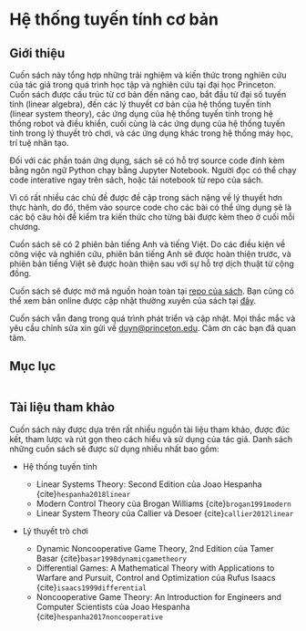 # Hệ thống tuyến tính cơ bản
## Giới thiệu
Cuốn sách này tổng hợp những trải nghiệm và kiến thức trong nghiên cứu của tác giả trong quá trình học tập và nghiên cứu tại đại học Princeton. Cuốn sách được cấu trúc từ cơ bản đến nâng cao, bắt đầu từ đại số tuyến tính (linear algebra), đến các lý thuyết cơ bản của hệ thống tuyến tính (linear system theory), các ứng dụng của hệ thống tuyến tính trong hệ thống robot và điều khiển, cuối cùng là các ứng dụng của hệ thống tuyến tính trong lý thuyết trò chơi, và các ứng dụng khác trong hệ thống máy học, trí tuệ nhân tạo. 

Đối với các phần toán ứng dụng, sách sẽ có hỗ trợ source code đính kèm bằng ngôn ngữ Python chạy bằng Jupyter Notebook. Người đọc có thể chạy code interative ngay trên sách, hoặc tải notebook từ repo của sách.

Vì có rất nhiều các chủ đề được đề cập trong sách nặng về lý thuyết hơn thực hành, do đó, thêm vào source code cho các bài có thể ứng dụng sẽ là các bộ câu hỏi để kiểm tra kiến thức cho từng bài được kèm theo ở cuối mỗi chương.

Cuốn sách sẽ có 2 phiên bản tiếng Anh và tiếng Việt. Do các điều kiện về công việc và nghiên cứu, phiên bản tiếng Anh sẽ được hoàn thiện trước, và phiên bản tiếng Việt sẽ được hoàn thiện sau với sự hỗ trợ dịch thuật từ cộng đồng.

Cuốn sách sẽ được mở mã nguồn hoàn toàn tại [repo của sách](https://github.com/buzinguyen/linsys-intro). Bạn cũng có thể xem bản online được cập nhật thường xuyên của sách tại [đây](https://www.buzinguyen.com/linsys-intro/intro.html).

Cuốn sách vẫn đang trong quá trình phát triển và cập nhật. Mọi thắc mắc và yêu cầu chỉnh sửa xin gửi về [duyn@princeton.edu](mailto:duyn@princeton.edu). Cảm ơn các bạn đã quan tâm.

## Mục lục

```{tableofcontents}
```

## Tài liệu tham khảo
Cuốn sách này được dựa trên rất nhiều nguồn tài liệu tham khảo, được đúc kết, tham lược và rút gọn theo cách hiểu và sử dụng của tác giả. Danh sách những cuốn sách sẽ được sử dụng nhiều nhất bao gồm:

* Hệ thống tuyến tính
	* Linear Systems Theory: Second Edition của Joao Hespanha {cite}`hespanha2018linear`
	* Modern Control Theory của Brogan Williams {cite}`brogan1991modern`
	* Linear System Theory của Callier và Desoer {cite}`callier2012linear`

* Lý thuyết trò chơi
	* Dynamic Noncooperative Game Theory, 2nd Edition của Tamer Basar {cite}`basar1998dynamicgametheory`
	* Differential Games: A Mathematical Theory with Applications to Warfare and Pursuit, Control and Optimization của Rufus Isaacs {cite}`isaacs1999differential`
	* Noncooperative Game Theory: An Introduction for Engineers and Computer Scientists của Joao Hespanha {cite}`hespanha2017noncooperative`

```{bibliography}
```
